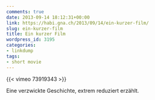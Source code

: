 ```yaml
---
comments: true
date: 2013-09-14 18:12:31+00:00
link: https://habi.gna.ch/2013/09/14/ein-kurzer-film/
slug: ein-kurzer-film
title: Ein kurzer Film
wordpress_id: 3195
categories:
- linkdump
tags:
- short movie
---
```


{{< vimeo 73919343 >}}

Eine verzwickte Geschichte, extrem reduziert erzählt.
